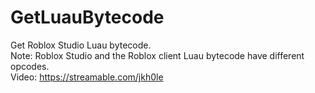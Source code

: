 # GetLuauBytecode
Get Roblox Studio Luau bytecode.\
Note: Roblox Studio and the Roblox client Luau bytecode have different opcodes.\
Video: https://streamable.com/jkh0le
